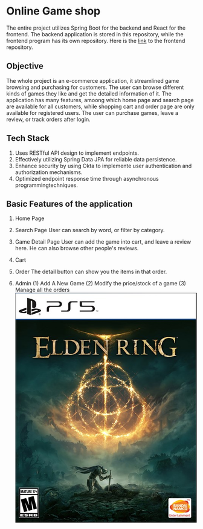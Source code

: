 # Online Game shop

The entire project utilizes Spring Boot for the backend and React for the frontend. The backend application is stored in this repository, while the frontend program has its own repository.
Here is the [link](https://github.com/betterrt/game-shop-frontend) to the frontend repository.

## Objective

The whole project is an e-commerce application, it streamlined game browsing and purchasing for customers. The user can browse different kinds of games they like and get the detailed information of it. The application has many features, amoong which home page and search page are available for all customers, while shopping cart and order page are only available for registered users. The user can purchase games, leave a review, or track orders after login.

## Tech Stack
1. Uses RESTful API design to implement endpoints.  
2. Effectively utilizing Spring Data JPA for reliable data persistence.
3. Enhance security by using Okta to implemente user authentication and authorization mechanisms.
4. Optimized endpoint response time through asynchronous programmingtechniques.

   
## Basic Features of the application
1. Home Page
   
2. Search Page
   User can search by word, or filter by category.
   
3. Game Detail Page
   User can add the game into cart, and leave a review here. He can also browse other people's reviews.
   
4. Cart
   
5. Order
   The detail button can show you the items in that order.
   
6. Admin
   (1) Add A New Game
   (2) Modify the price/stock of a game
   (3) Manage all the orders
   ![image](https://github.com/betterrt/game-shop-backend/blob/main/img/Elden.jpg)


